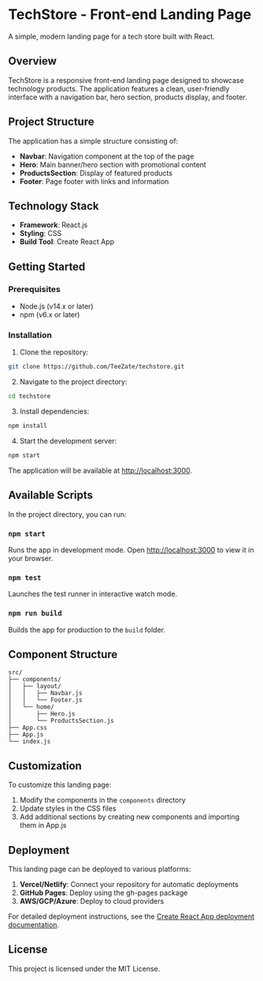 # TechStore - Front-end Landing Page

A simple, modern landing page for a tech store built with React.

## Overview

TechStore is a responsive front-end landing page designed to showcase technology products. The application features a clean, user-friendly interface with a navigation bar, hero section, products display, and footer.

## Project Structure

The application has a simple structure consisting of:

- **Navbar**: Navigation component at the top of the page
- **Hero**: Main banner/hero section with promotional content
- **ProductsSection**: Display of featured products
- **Footer**: Page footer with links and information

## Technology Stack

- **Framework**: React.js
- **Styling**: CSS
- **Build Tool**: Create React App

## Getting Started

### Prerequisites

- Node.js (v14.x or later)
- npm (v6.x or later)

### Installation

1. Clone the repository:
```bash
git clone https://github.com/TeeZate/techstore.git
```

2. Navigate to the project directory:
```bash
cd techstore
```

3. Install dependencies:
```bash
npm install
```

4. Start the development server:
```bash
npm start
```

The application will be available at [http://localhost:3000](http://localhost:3000).

## Available Scripts

In the project directory, you can run:

### `npm start`

Runs the app in development mode. Open [http://localhost:3000](http://localhost:3000) to view it in your browser.

### `npm test`

Launches the test runner in interactive watch mode.

### `npm run build`

Builds the app for production to the `build` folder.

## Component Structure

```
src/
├── components/
│   ├── layout/
│   │   ├── Navbar.js
│   │   └── Footer.js
│   └── home/
│       ├── Hero.js
│       └── ProductsSection.js
├── App.css
├── App.js
└── index.js
```

## Customization

To customize this landing page:

1. Modify the components in the `components` directory
2. Update styles in the CSS files
3. Add additional sections by creating new components and importing them in App.js

## Deployment

This landing page can be deployed to various platforms:

1. **Vercel/Netlify**: Connect your repository for automatic deployments
2. **GitHub Pages**: Deploy using the gh-pages package
3. **AWS/GCP/Azure**: Deploy to cloud providers

For detailed deployment instructions, see the [Create React App deployment documentation](https://facebook.github.io/create-react-app/docs/deployment).

## License

This project is licensed under the MIT License.
